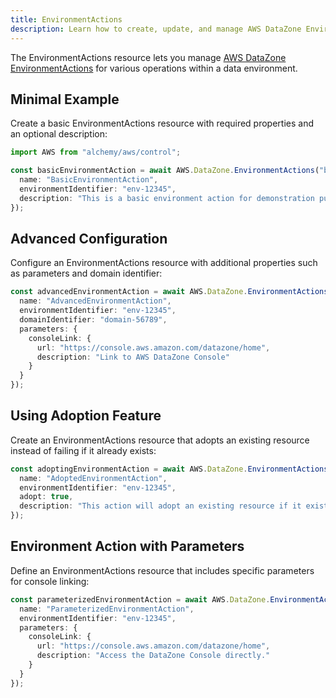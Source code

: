 ```yaml
---
title: EnvironmentActions
description: Learn how to create, update, and manage AWS DataZone EnvironmentActions using Alchemy Cloud Control.
---
```


The EnvironmentActions resource lets you manage [AWS DataZone EnvironmentActions](https://docs.aws.amazon.com/datazone/latest/userguide/) for various operations within a data environment.

## Minimal Example

Create a basic EnvironmentActions resource with required properties and an optional description:

```ts
import AWS from "alchemy/aws/control";

const basicEnvironmentAction = await AWS.DataZone.EnvironmentActions("basic-env-action", {
  name: "BasicEnvironmentAction",
  environmentIdentifier: "env-12345",
  description: "This is a basic environment action for demonstration purposes."
});
```

## Advanced Configuration

Configure an EnvironmentActions resource with additional properties such as parameters and domain identifier:

```ts
const advancedEnvironmentAction = await AWS.DataZone.EnvironmentActions("advanced-env-action", {
  name: "AdvancedEnvironmentAction",
  environmentIdentifier: "env-12345",
  domainIdentifier: "domain-56789",
  parameters: {
    consoleLink: {
      url: "https://console.aws.amazon.com/datazone/home",
      description: "Link to AWS DataZone Console"
    }
  }
});
```

## Using Adoption Feature

Create an EnvironmentActions resource that adopts an existing resource instead of failing if it already exists:

```ts
const adoptingEnvironmentAction = await AWS.DataZone.EnvironmentActions("adopt-env-action", {
  name: "AdoptedEnvironmentAction",
  environmentIdentifier: "env-12345",
  adopt: true,
  description: "This action will adopt an existing resource if it exists."
});
```

## Environment Action with Parameters

Define an EnvironmentActions resource that includes specific parameters for console linking:

```ts
const parameterizedEnvironmentAction = await AWS.DataZone.EnvironmentActions("parameterized-env-action", {
  name: "ParameterizedEnvironmentAction",
  environmentIdentifier: "env-12345",
  parameters: {
    consoleLink: {
      url: "https://console.aws.amazon.com/datazone/home",
      description: "Access the DataZone Console directly."
    }
  }
});
```
